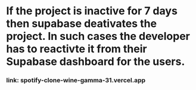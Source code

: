<h1>If the project is inactive for 7 days then supabase deativates the project. In such cases the developer has to reactivte it from their Supabase dashboard for the users. </h1>
<h3>link: spotify-clone-wine-gamma-31.vercel.app</h3>

